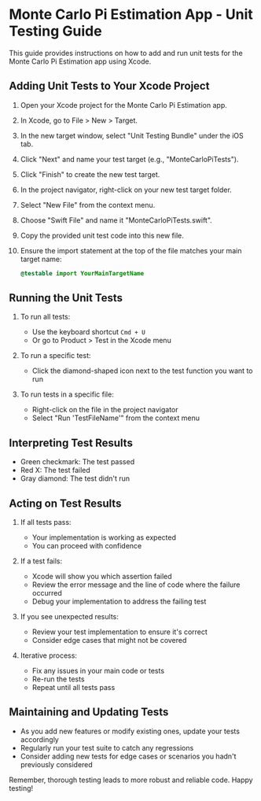 # Monte Carlo Pi Estimation App - Unit Testing Guide

This guide provides instructions on how to add and run unit tests for the Monte Carlo Pi Estimation app using Xcode.

## Adding Unit Tests to Your Xcode Project

1. Open your Xcode project for the Monte Carlo Pi Estimation app.

2. In Xcode, go to File > New > Target.

3. In the new target window, select "Unit Testing Bundle" under the iOS tab.

4. Click "Next" and name your test target (e.g., "MonteCarloPiTests").

5. Click "Finish" to create the new test target.

6. In the project navigator, right-click on your new test target folder.

7. Select "New File" from the context menu.

8. Choose "Swift File" and name it "MonteCarloPiTests.swift".

9. Copy the provided unit test code into this new file.

10. Ensure the import statement at the top of the file matches your main target name:
    ```swift
    @testable import YourMainTargetName
    ```

## Running the Unit Tests

1. To run all tests:
   - Use the keyboard shortcut `Cmd + U`
   - Or go to Product > Test in the Xcode menu

2. To run a specific test:
   - Click the diamond-shaped icon next to the test function you want to run

3. To run tests in a specific file:
   - Right-click on the file in the project navigator
   - Select "Run 'TestFileName'" from the context menu

## Interpreting Test Results

- Green checkmark: The test passed
- Red X: The test failed
- Gray diamond: The test didn't run

## Acting on Test Results

1. If all tests pass:
   - Your implementation is working as expected
   - You can proceed with confidence

2. If a test fails:
   - Xcode will show you which assertion failed
   - Review the error message and the line of code where the failure occurred
   - Debug your implementation to address the failing test

3. If you see unexpected results:
   - Review your test implementation to ensure it's correct
   - Consider edge cases that might not be covered

4. Iterative process:
   - Fix any issues in your main code or tests
   - Re-run the tests
   - Repeat until all tests pass

## Maintaining and Updating Tests

- As you add new features or modify existing ones, update your tests accordingly
- Regularly run your test suite to catch any regressions
- Consider adding new tests for edge cases or scenarios you hadn't previously considered

Remember, thorough testing leads to more robust and reliable code. Happy testing!
